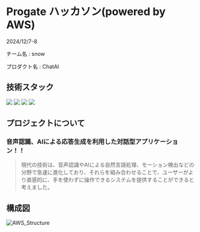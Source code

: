 # Progate ハッカソン(powered by AWS)

2024/12/7-8

チーム名 : snow

プロダクト名 : ChatAI

## 技術スタック
 <img src="https://img.shields.io/badge/-Github-181717.svg?logo=github&style=plastic"> <img src="https://img.shields.io/badge/-Amazon%20aws-232F3E.svg?logo=amazon-aws&style=plastic">  <img src="https://img.shields.io/badge/-Linux-FCC624.svg?logo=linux&style=plastic"> <img src="https://img.shields.io/badge/-Python-3776AB.svg?logo=python&style=plastic">

## プロジェクトについて

### 音声認識、AIによる応答生成を利用した対話型アプリケーション！！

> 現代の技術は、音声認識やAIによる自然言語処理、モーション検出などの分野で急速に進化しており、それらを組み合わせることで、ユーザーがより直感的に、手を使わずに操作できるシステムを提供することができると考えました。

## 構成図
![AWS_Structure](https://github.com/user-attachments/assets/fcb7b48a-9939-47ef-901b-b5e425eb5028)




